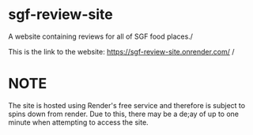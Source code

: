 # sgf-review-site
A website containing reviews for all of SGF food places./

This is the link to the website: https://sgf-review-site.onrender.com/ /

# NOTE
The site is hosted using Render's free service and therefore is subject to spins down from render.
Due to this, there may be a de;ay of up to one minute when attempting to access the site.

